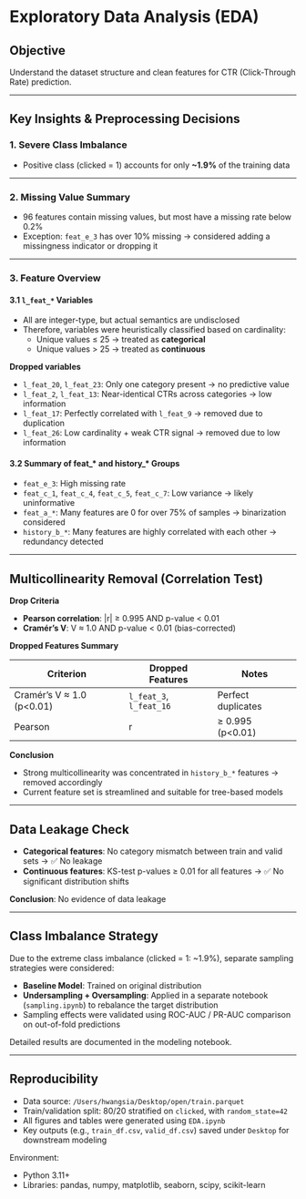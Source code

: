 # Exploratory Data Analysis (EDA)

## Objective
Understand the dataset structure and clean features for CTR (Click-Through Rate) prediction.

---

## Key Insights & Preprocessing Decisions

### 1. Severe Class Imbalance
- Positive class (clicked = 1) accounts for only **~1.9%** of the training data

---

### 2. Missing Value Summary

- 96 features contain missing values, but most have a missing rate below 0.2%
- Exception: `feat_e_3` has over 10% missing → considered adding a missingness indicator or dropping it

---

### 3. Feature Overview

#### 3.1 `l_feat_*` Variables

- All are integer-type, but actual semantics are undisclosed
- Therefore, variables were heuristically classified based on cardinality:
  - Unique values ≤ 25 → treated as **categorical**
  - Unique values > 25 → treated as **continuous**

**Dropped variables**
- `l_feat_20`, `l_feat_23`: Only one category present → no predictive value
- `l_feat_2`, `l_feat_13`: Near-identical CTRs across categories → low information
- `l_feat_17`: Perfectly correlated with `l_feat_9` → removed due to duplication
- `l_feat_26`: Low cardinality + weak CTR signal → removed due to low information

#### 3.2 Summary of feat_* and history_* Groups

- `feat_e_3`: High missing rate
- `feat_c_1`, `feat_c_4`, `feat_c_5`, `feat_c_7`: Low variance → likely uninformative
- `feat_a_*`: Many features are 0 for over 75% of samples → binarization considered
- `history_b_*`: Many features are highly correlated with each other → redundancy detected

---

## Multicollinearity Removal (Correlation Test)

**Drop Criteria**
- **Pearson correlation**: |r| ≥ 0.995 AND p-value < 0.01
- **Cramér’s V**: V ≈ 1.0 AND p-value < 0.01 (bias-corrected)

**Dropped Features Summary**

| Criterion                  | Dropped Features                                    | Notes                      |
|---------------------------|-----------------------------------------------------|----------------------------|
| Cramér’s V ≈ 1.0 (p<0.01)  | `l_feat_3`, `l_feat_16`                              | Perfect duplicates         |
| Pearson |r| ≥ 0.995 (p<0.01) | `history_b_3` to `history_b_30` (total 26 features) | Strong multicollinearity   |

**Conclusion**
- Strong multicollinearity was concentrated in `history_b_*` features → removed accordingly
- Current feature set is streamlined and suitable for tree-based models

---

## Data Leakage Check

- **Categorical features**: No category mismatch between train and valid sets → ✅ No leakage
- **Continuous features**: KS-test p-values ≥ 0.01 for all features → ✅ No significant distribution shifts

**Conclusion**: No evidence of data leakage

---

## Class Imbalance Strategy

Due to the extreme class imbalance (clicked = 1: ~1.9%), separate sampling strategies were considered:

- **Baseline Model**: Trained on original distribution
- **Undersampling + Oversampling**: Applied in a separate notebook (`sampling.ipynb`) to rebalance the target distribution
- Sampling effects were validated using ROC-AUC / PR-AUC comparison on out-of-fold predictions

Detailed results are documented in the modeling notebook.


---

## Reproducibility

- Data source: `/Users/hwangsia/Desktop/open/train.parquet`
- Train/validation split: 80/20 stratified on `clicked`, with `random_state=42`
- All figures and tables were generated using `EDA.ipynb`
- Key outputs (e.g., `train_df.csv`, `valid_df.csv`) saved under `Desktop` for downstream modeling

Environment:
- Python 3.11+
- Libraries: pandas, numpy, matplotlib, seaborn, scipy, scikit-learn

